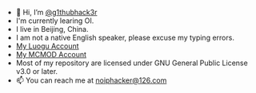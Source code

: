 - 👋 Hi, I’m [@g1thubhack3r](https://githubfast.com/g1thubhack3r)
- I'm currently learing OI.
- I live in Beijing, China.
- I am not a native English speaker, please excuse my typing errors.
- [My Luogu Account](https://www.luogu.com.cn/user/502344)
- [My MCMOD Account](https://center.mcmod.cn/1003501/)
- Most of my repository are licensed under GNU General Public License v3.0 or later.
- 📫 You can reach me at noiphacker@126.com
<!--- - I'm currently working on [BetterLuoguChat](https://github.com/g1thubhack3r/BetterLuoguChat), a GUI wrap of [LuoguMsgNotifier](https://github.com/amakerlife/LuoguMsgNotifier) with extra functions. --->

<!---
g1thubhack3r/g1thubhack3r is a ✨ special ✨ repository because its `README.md` (this file) appears on your GitHub profile.
You can click the Preview link to take a look at your changes.
--->
